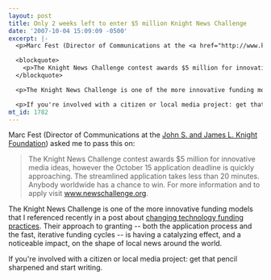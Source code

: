 ```yaml
---
layout: post
title: Only 2 weeks left to enter $5 million Knight News Challenge
date: '2007-10-04 15:09:09 -0500'
excerpt: |-
  <p>Marc Fest (Director of Communications at the <a href="http://www.knightfdn.org/">John S. and James L. Knight Foundation</a>) asked me to pass this on:</p>

  <blockquote>
    <p>The Knight News Challenge contest awards $5 million for innovative media ideas, however the October 15 application deadline is quickly approaching. The streamlined application takes less than 20 minutes. Anybody worldwide has a chance to win. For more information and to apply visit <a href="http://www.newschallenge.org">www.newschallenge.org</a>.</p>
  </blockquote>

  <p>The Knight News Challenge is one of the more innovative funding models that I referenced recently in a post about <a href="http://communitybandwidth.ca/phillipadsmith/funding-two-dot-oh">changing technology funding practices</a>. Their approach to granting -- both the application process and the fast, iterative funding cycles -- is having a catalyzing effect, and a noticeable impact, on the shape of local news around the world. </p>

  <p>If you're involved with a citizen or local media project: get that pencil sharpened and start writing.</p>
mt_id: 1782
---
```

<p>Marc Fest (Director of Communications at the <a href="http://www.knightfdn.org/">John S. and James L. Knight Foundation</a>) asked me to pass this on:</p>

<blockquote>
  <p>The Knight News Challenge contest awards $5 million for innovative media ideas, however the October 15 application deadline is quickly approaching. The streamlined application takes less than 20 minutes. Anybody worldwide has a chance to win. For more information and to apply visit <a href="http://www.newschallenge.org">www.newschallenge.org</a>.</p>
</blockquote>

<p>The Knight News Challenge is one of the more innovative funding models that I referenced recently in a post about <a href="http://communitybandwidth.ca/phillipadsmith/funding-two-dot-oh">changing technology funding practices</a>. Their approach to granting -- both the application process and the fast, iterative funding cycles -- is having a catalyzing effect, and a noticeable impact, on the shape of local news around the world. </p>

<p>If you're involved with a citizen or local media project: get that pencil sharpened and start writing.
<!--break--></p>
